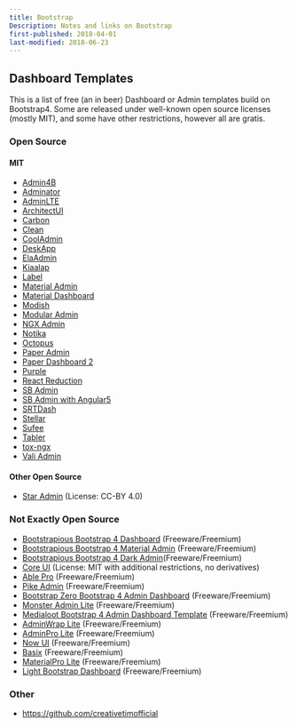 ```yaml
---
title: Bootstrap
Description: Notes and links on Bootstrap
first-published: 2018-04-01
last-modified: 2018-06-23
---
```


## Dashboard Templates ##

This is a list of free (an in beer) Dashboard or Admin templates build on Bootstrap4. Some are released under 
well-known open source licenses (mostly MIT), and some have other restrictions, however all are gratis.

<!-- read more -->

### Open Source ###

#### MIT ####

* [Admin4B](https://github.com/marxjmoura/admin4b)
* [Adminator](https://github.com/puikinsh/Adminator-admin-dashboard)
* [AdminLTE](https://github.com/colorlibhq/AdminLTE)
* [ArchitectUI](https://github.com/DashboardPack/architectui-html-theme-free)
* [Carbon](https://github.com/mohd-isa/carbon)
* [Clean](https://github.com/keaplogik/Bootstrap-Clean-Dashboard-Theme)
* [CoolAdmin](https://github.com/puikinsh/CoolAdmin)
* [DeskApp](https://github.com/dropways/deskapp)
* [ElaAdmin](https://github.com/puikinsh/ElaAdmin)
* [Kiaalap](https://github.com/puikinsh/kiaalap)
* [Label](https://github.com/uxcandy/Label-Free-Bootstrap-Admin-Template)
* [Material Admin](https://www.bootstrapdash.com/product/material-admin-free/)
* [Material Dashboard](https://github.com/creativetimofficial/material-dashboard)
* [Modish](https://github.com/humzakhan/Modish)
* [Modular Admin](https://modularcode.io/modular-admin-html/)
* [NGX Admin](https://github.com/akveo/ngx-admin)
* [Notika](https://github.com/puikinsh/notika)
* [Octopus](https://github.com/puikinsh/octopus)
* [Paper Admin](https://github.com/mohdrashid/PaperAdmin)
* [Paper Dashboard 2](https://github.com/creativetimofficial/paper-dashboard)
* [Purple](https://www.bootstrapdash.com/product/purple-free-admin-template/)
* [React Reduction](https://github.com/reduction-admin/react-reduction)
* [SB Admin](https://startbootstrap.com/template-overviews/sb-admin/)
* [SB Admin with Angular5](https://github.com/start-angular/SB-Admin-BS4-Angular-5)
* [SRTDash](https://github.com/puikinsh/srtdash-admin-dashboard)
* [Stellar](https://www.bootstrapdash.com/product/stellar-free/)
* [Sufee](https://github.com/puikinsh/sufee-admin-dashboard)
* [Tabler](https://github.com/tabler/tabler)
* [tox-ngx](https://github.com/dasrick/tox-ngx)
* [Vali Admin](http://pratikborsadiya.in/vali-admin/)

#### Other Open Source ####

* [Star Admin](https://themewagon.com/themes/free-bootstrap-4-admin-dashboard-template-download/) (License: CC-BY 4.0)

### Not Exactly Open Source ###

* [Bootstrapious Bootstrap 4 Dashboard](https://bootstrapious.com/p/bootstrap-4-dashboard) (Freeware/Freemium)
* [Bootstrapious Bootstrap 4 Material Admin](https://bootstrapious.com/p/admin-template) (Freeware/Freemium)
* [Bootstrapious Bootstrap 4 Dark Admin](https://bootstrapious.com/p/bootstrap-4-dark-admin)(Freeware/Freemium)
* [Core UI](https://coreui.io/) (License: MIT with additional restrictions, no derivatives)
* [Able Pro](https://codedthemes.com/item/able-pro-lite-free-admin-template/) (Freeware/Freemium)
* [Pike Admin](https://github.com/NuraDev/PikeAdmin-Free-Bootstrap-Admin-Template) (Freeware/Freemium)
* [Bootstrap Zero Bootstrap 4 Admin Dashboard](https://www.bootstrapzero.com/bootstrap-template/bootstrap-4-admin-dashboard) (Freeware/Freemium)
* [Monster Admin Lite](https://wrappixel.com/templates/monster-admin-lite/) (Freeware/Freemium)
* [Medialoot Bootstrap 4 Admin Dashboard Template](https://medialoot.com/item/bootstrap-4-admin-dashboard-template/) (Freeware/Freemium)
* [AdminWrap Lite](https://wrappixel.com/templates/adminwrap-lite/) (Freeware/Freemium)
* [AdminPro Lite](https://wrappixel.com/templates/adminpro-lite/) (Freeware/Freemium)
* [Now UI](https://www.creative-tim.com/product/now-ui-dashboard) (Freeware/Freemium)
* [Basix](https://themefisher.com/products/basix-admin-free-vuejs-bootstrap-4-admin-dashboard-template/) (Freeware/Freemium)
* [MaterialPro Lite](https://wrappixel.com/templates/materialpro-lite/) (Freeware/Freemium)
* [Light Bootstrap Dashboard](https://www.creative-tim.com/product/light-bootstrap-dashboard) (Freeware/Freemium)

### Other ###

* https://github.com/creativetimofficial
